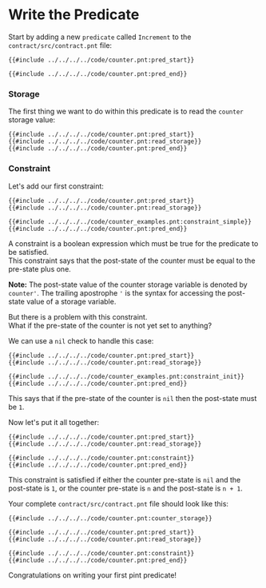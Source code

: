 # Write the Predicate

Start by adding a new `predicate` called `Increment` to the `contract/src/contract.pnt` file:
```pint
{{#include ../../../../code/counter.pnt:pred_start}}

{{#include ../../../../code/counter.pnt:pred_end}}
```
### Storage
The first thing we want to do within this predicate is to read the `counter` storage value:
```pint
{{#include ../../../../code/counter.pnt:pred_start}}
{{#include ../../../../code/counter.pnt:read_storage}}
{{#include ../../../../code/counter.pnt:pred_end}}
```
### Constraint
Let's add our first constraint:
```pint
{{#include ../../../../code/counter.pnt:pred_start}}
{{#include ../../../../code/counter.pnt:read_storage}}

{{#include ../../../../code/counter_examples.pnt:constraint_simple}}
{{#include ../../../../code/counter.pnt:pred_end}}
```
A constraint is a boolean expression which must be true for the predicate to be satisfied. \
This constraint says that the post-state of the counter must be equal to the pre-state plus one.

**Note:** The post-state value of the counter storage variable is denoted by `counter'`. The trailing apostrophe `'` is the syntax for accessing the post-state value of a storage variable.

But there is a problem with this constraint. \
What if the pre-state of the counter is not yet set to anything?

We can use a `nil` check to handle this case:
```pint
{{#include ../../../../code/counter.pnt:pred_start}}
{{#include ../../../../code/counter.pnt:read_storage}}

{{#include ../../../../code/counter_examples.pnt:constraint_init}}
{{#include ../../../../code/counter.pnt:pred_end}}
```
This says that if the pre-state of the counter is `nil` then the post-state must be `1`.

Now let's put it all together:
```pint
{{#include ../../../../code/counter.pnt:pred_start}}
{{#include ../../../../code/counter.pnt:read_storage}}

{{#include ../../../../code/counter.pnt:constraint}}
{{#include ../../../../code/counter.pnt:pred_end}}
```
This constraint is satisfied if either the counter pre-state is `nil` and the post-state is `1`, or the counter pre-state is `n` and the post-state is `n + 1`.

Your complete `contract/src/contract.pnt` file should look like this:
```pint
{{#include ../../../../code/counter.pnt:counter_storage}}

{{#include ../../../../code/counter.pnt:pred_start}}
{{#include ../../../../code/counter.pnt:read_storage}}

{{#include ../../../../code/counter.pnt:constraint}}
{{#include ../../../../code/counter.pnt:pred_end}}
```
Congratulations on writing your first pint predicate!
